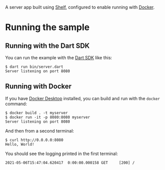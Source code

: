 A server app built using [Shelf](https://pub.dev/packages/shelf),
configured to enable running with [Docker](https://www.docker.com/).
# Running the sample

## Running with the Dart SDK

You can run the example with the [Dart SDK](https://dart.dev/get-dart)
like this:

```
$ dart run bin/server.dart
Server listening on port 8080
```
## Running with Docker

If you have [Docker Desktop](https://www.docker.com/get-started) installed, you
can build and run with the `docker` command:

```
$ docker build . -t myserver
$ docker run -it -p 8080:8080 myserver
Server listening on port 8080
```

And then from a second terminal:
```
$ curl http://0.0.0.0:8080
Hello, World!
```

You should see the logging printed in the first terminal:
```
2021-05-06T15:47:04.620417  0:00:00.000158 GET     [200] /
```
